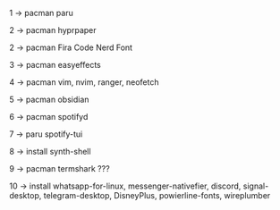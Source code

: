 1 -> pacman paru

2 -> pacman hyprpaper

2 -> pacman Fira Code Nerd Font

3 -> pacman easyeffects

4 -> pacman vim, nvim, ranger, neofetch

5 -> pacman obsidian

6 -> pacman spotifyd

7 -> paru spotify-tui

8 -> install synth-shell

9 -> pacman termshark ???

10 -> install whatsapp-for-linux, messenger-nativefier, discord, signal-desktop, telegram-desktop, DisneyPlus, powierline-fonts, wireplumber
